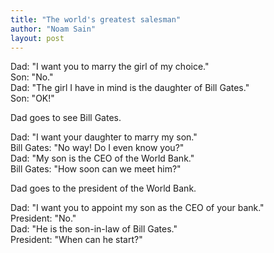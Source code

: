 ```yaml
---
title: "The world's greatest salesman"
author: "Noam Sain"
layout: post
---
```


Dad: "I want you to marry the girl of my choice."  
Son: "No."  
Dad: "The girl I have in mind is the daughter of Bill Gates."  
Son: "OK!"  
  
Dad goes to see Bill Gates.

Dad: "I want your daughter to marry my son."  
Bill Gates: "No way! Do I even know you?"  
Dad: "My son is the CEO of the World Bank."  
Bill Gates: "How soon can we meet him?"

Dad goes to the president of the World Bank.

Dad: "I want you to appoint my son as the CEO of your bank."  
President: "No."  
Dad: "He is the son-in-law of Bill Gates."  
President: "When can he start?"